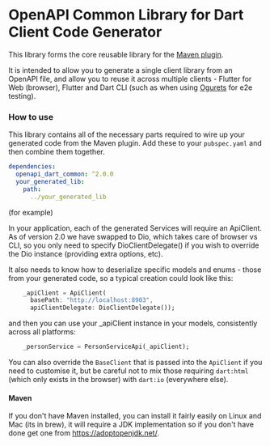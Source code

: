 # OpenAPI Common Library for Dart Client Code Generator

This library forms the core reusable library for the [Maven plugin](https://github.com/dart-ogurets/dart-openapi-maven).

It is intended to allow you to generate a single client library from an OpenAPI file, and allow you to reuse it across
multiple clients - Flutter for Web (browser), Flutter and Dart CLI (such as when using 
[Ogurets](https://pub.dev/packages/ogurets) for e2e testing).

### How to use

This library contains all of the necessary parts required to wire up your generated code from the Maven plugin. 
Add these to your `pubspec.yaml` and then combine them together.

```yaml
dependencies:
  openapi_dart_common: ^2.0.0
  your_generated_lib:
    path:
      ../your_generated_lib
```

(for example)

In your application, each of the generated Services will require an ApiClient. 
As of version 2.0 we have swapped to Dio, which takes care of browser vs CLI, so you
only need to specify DioClientDelegate() if you wish to override the Dio instance (providing extra options, etc). 
 
It also needs to know how to deserialize specific models and enums - those from your generated code, so a typical 
creation could look like this:

```dart
    _apiClient = ApiClient(
      basePath: "http://localhost:8903",
      apiClientDelegate: DioClientDelegate());
```

and then you can use your _apiClient instance in your models, consistently across all platforms:

```dart
    _personService = PersonServiceApi(_apiClient);
```      

You can also override the `BaseClient` that is passed into the `ApiClient` if you need to customise it, but be
careful not to mix those requiring `dart:html` (which only exists in the browser) with `dart:io` (everywhere else).

#### Maven

If you don't have Maven installed, you can install it fairly easily on Linux and Mac (its in brew), it will require
a JDK implementation so if you don't have done get one from https://adoptopenjdk.net/.



